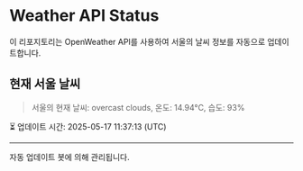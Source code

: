 
# Weather API Status

이 리포지토리는 OpenWeather API를 사용하여 서울의 날씨 정보를 자동으로 업데이트합니다.

## 현재 서울 날씨
> 서울의 현재 날씨: overcast clouds, 온도: 14.94°C, 습도: 93%

⏳ 업데이트 시간: 2025-05-17 11:37:13 (UTC)

---
자동 업데이트 봇에 의해 관리됩니다.
